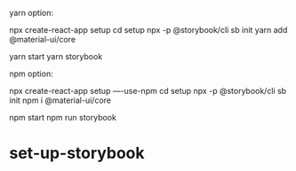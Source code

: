 yarn option:

npx create-react-app setup 
cd setup
npx -p @storybook/cli sb init
yarn add @material-ui/core

yarn start
yarn storybook




npm option:

npx create-react-app setup —-use-npm
cd setup
npx -p @storybook/cli sb init
npm i @material-ui/core

npm start
npm run storybook
# set-up-storybook
